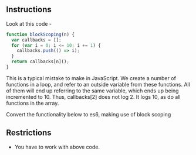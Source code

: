 ## Instructions 
Look at this code - 

```js
function blockScoping(n) {
  var callbacks = [];
  for (var i = 0; i <= 10; i += 1) {
    callbacks.push(() => i);
  }
  return callbacks[n]();
}
```

This is a typical mistake to make in JavaScript. We create a number of
functions in a loop, and refer to an outside variable from these functions.
All of them will end up referring to the same variable, which ends up being
incremented to 10. Thus, callbacks[2] does not log 2. It logs 10, as do all
functions in the array.

Convert the functionality below to es6, making use of block scoping

## Restrictions
- You have to work with above code. 